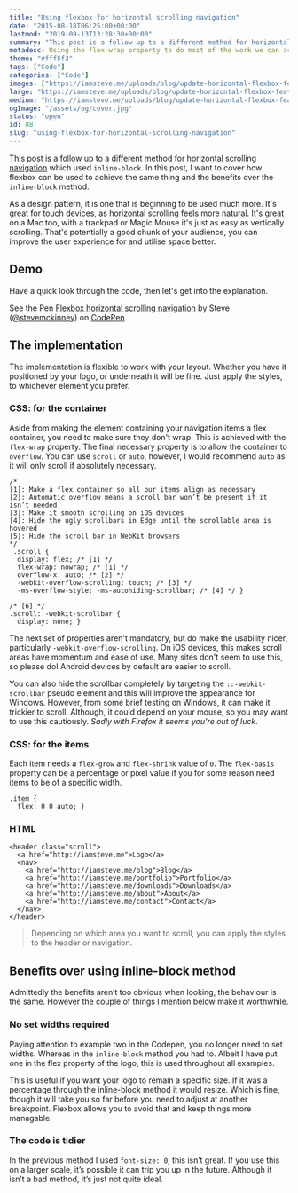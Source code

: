 ```yaml
---
title: "Using flexbox for horizontal scrolling navigation"
date: "2015-08-18T06:25:00+00:00"
lastmod: "2019-09-13T13:28:30+00:00"
summary: "This post is a follow up to a different method for horizontal scrolling navigation which used inline-block. In this post, I want to cover how flexbox can be used to achieve the same thing and the benefits over the inline-block method."
metadesc: Using the flex-wrap property to do most of the work we can achieve horizontal scrolling layout with flexbox, great for forms of navigation and easy to browse content."
theme: "#fff5f3"
tags: ["Code"]
categories: ["Code"]
images: ["https://iamsteve.me/uploads/blog/update-horizontal-flexbox-featured-image%402x.png"]
large: "https://iamsteve.me/uploads/blog/update-horizontal-flexbox-featured-image%402x.png"
medium: "https://iamsteve.me/uploads/blog/update-horizontal-flexbox-featured-image-medium%402x.png"
ogImage: "/assets/og/cover.jpg"
status: "open"
id: 88
slug: "using-flexbox-for-horizontal-scrolling-navigation"
---
```


This post is a follow up to a different method for [horizontal scrolling navigation]({site_url}blog/entry/horizontal-scrolling-responsive-menu) which used `inline-block`. In this post, I want to cover how flexbox can be used to achieve the same thing and the benefits over the `inline-block` method.

As a design pattern, it is one that is beginning to be used much more. It's great for touch devices, as horizontal scrolling feels more natural. It's great on a Mac too, with a trackpad or Magic Mouse it's just as easy as vertically scrolling. That's potentially a good chunk of your audience, you can improve the user experience for and utilise space better.

## Demo
Have a quick look through the code, then let's get into the explanation.

<p data-height="384" data-theme-id="13022" data-slug-hash="WvWrRX" data-default-tab="result" data-user="stevemckinney" class='codepen'>See the Pen <a href='http://codepen.io/stevemckinney/pen/WvWrRX/'>Flexbox horizontal scrolling navigation</a> by Steve (<a href='http://codepen.io/stevemckinney'>@stevemckinney</a>) on <a href='http://codepen.io'>CodePen</a>.</p>
<script async src="//assets.codepen.io/assets/embed/ei.js"></script>

## The implementation
The implementation is flexible to work with your layout. Whether you have it positioned by your logo, or underneath it will be fine. Just apply the styles, to whichever element you prefer.

### CSS: for the container
Aside from making the element containing your navigation items a flex container, you need to make sure they don't wrap. This is achieved with the `flex-wrap` property. The final necessary property is to allow the container to `overflow`. You can use `scroll` or `auto`, however, I would recommend `auto` as it will only scroll if absolutely necessary.

```.language-css
/*
[1]: Make a flex container so all our items align as necessary
[2]: Automatic overflow means a scroll bar won’t be present if it isn’t needed
[3]: Make it smooth scrolling on iOS devices
[4]: Hide the ugly scrollbars in Edge until the scrollable area is hovered
[5]: Hide the scroll bar in WebKit browsers
*/
 .scroll {
  display: flex; /* [1] */
  flex-wrap: nowrap; /* [1] */
  overflow-x: auto; /* [2] */
  -webkit-overflow-scrolling: touch; /* [3] */
  -ms-overflow-style: -ms-autohiding-scrollbar; /* [4] */ }

/* [6] */
.scroll::-webkit-scrollbar {
  display: none; }
```

The next set of properties aren't mandatory, but do make the usability nicer, particularly `-webkit-overflow-scrolling`. On iOS devices, this makes scroll areas have momentum and ease of use. Many sites don't seem to use this, so please do! Android devices by default are easier to scroll. 

You can also hide the scrollbar completely by targeting the `::-webkit-scrollbar` pseudo element and this will improve the appearance for Windows. However, from some brief testing on Windows, it can make it trickier to scroll. Although, it could depend on your mouse, so you may want to use this cautiously. _Sadly with Firefox it seems you're out of luck_.

### CSS: for the items
Each item needs a `flex-grow` and `flex-shrink` value of `0`. The `flex-basis` property can be a percentage or pixel value if you for some reason need items to be of a specific width.

```.language-css
.item {
  flex: 0 0 auto; }
```

### HTML
```.language-markup
<header class="scroll">
  <a href="http://iamsteve.me">Logo</a>
  <nav>
    <a href="http://iamsteve.me/blog">Blog</a>
    <a href="http://iamsteve.me/portfolio">Portfolio</a>
    <a href="http://iamsteve.me/downloads">Downloads</a>
    <a href="http://iamsteve.me/about">About</a>
    <a href="http://iamsteve.me/contact">Contact</a>
  </nav>
</header>
```

> Depending on which area you want to scroll, you can apply the styles to the header or navigation.

## Benefits over using inline-block method
Admittedly the benefits aren’t too obvious when looking, the behaviour is the same. However the couple of things I mention below make it worthwhile.

### No set widths required
Paying attention to example two in the Codepen, you no longer need to set widths. Whereas in the `inline-block` method you had to. Albeit I have put one in the flex property of the logo, this is used throughout all examples.

This is useful if you want your logo to remain a specific size. If it was a percentage through the inline-block method it would resize. Which is fine, though it will take you so far before you need to adjust at another breakpoint. Flexbox allows you to avoid that and keep things more managable.

### The code is tidier
In the previous method I used `font-size: 0`, this isn’t great. If you use this on a larger scale, it’s possible it can trip you up in the future. Although it isn’t a bad method, it’s just not quite ideal.
